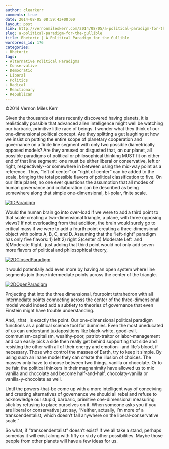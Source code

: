 ```yaml
---
author: clearkerr
comments: true
date: 2014-08-05 08:59:43+00:00
layout: post
link: http://vernonmileskerr.com/2014/08/05/a-political-paradigm-for-the-gullible/
slug: a-political-paradigm-for-the-gullible
title: Rhetoric | A Political Paradigm for the Gullible
wordpress_id: 176
categories:
- Rhetoric
tags:
- Alternative Political Paradigms
- Conservative
- Democratic
- Liberal
- Politics
- Radical
- Reactionary
- Republican
---
```




©2014 Vernon Miles Kerr



Given the thousands of stars recently discovered having planets, it is realistically possible that advanced alien intelligence might well be watching our barbaric, primitive little race of beings. I wonder what they think of our one-dimensional political concept. Are they splitting a gut laughing at how we insist on putting the entire scope of planetary cooperation and governance on a finite line segment with only two possible diametrically opposed models? Are they amused or disgusted that, on our planet, all possible paradigms of political or philosophical thinking MUST fit on either end of that line segment:  one must be either liberal or conservative, left or right, respectively--or somewhere in between using the mid-way point as a reference. Thus, “left of center” or “right of center” can be added to the scale, bringing the total possible flavors of political classification to five. On our little planet, no one ever questions the assumption that all modes of human governance and collaboration can be described as being somewhere along that simple one-dimensional, bi-polar, finite scale.

[![1DParadigm](http://vernonmileskerr.files.wordpress.com/2014/08/1dparadigm.jpg?w=300)](https://vernonmileskerr.files.wordpress.com/2014/08/1dparadigm.jpg)

Would the human brain go into over-load if we were to add a third point to that scale creating a two-dimensional triangle, a plane, with three opposing views? If not overloading from that addition, the brain would surely go to critical mass if we were to add a fourth point creating a three-dimensional object with points A, B, C, and D. Assuming that the “left-right” paradigm has only five flavors: 1) left 2) right 3)center 4) Moderate Left  and 5)Moderate Right,  just adding that third point would not only add seven more flavors of political and philosophical theory,

[![2DClosedParadigm](http://vernonmileskerr.files.wordpress.com/2014/08/2dclosedparadigm.jpg?w=300)](https://vernonmileskerr.files.wordpress.com/2014/08/2dclosedparadigm.jpg)

it would potentially add even more by having an open system where line segments join those intermediate points across the center of the triangle.

[![2DOpenParadigm](http://vernonmileskerr.files.wordpress.com/2014/08/2dopenparadigm.jpg?w=300)](https://vernonmileskerr.files.wordpress.com/2014/08/2dopenparadigm.jpg)

Projecting that into the three dimensional, fourpoint tetrahedron with all intermediate points connecting across the center of the three-dimensional model would indeed add a subtlety to theories of governance that even Einstein might have trouble understanding.

And, _that _is exactly the point. Our one-dimensional political paradigm functions as a political science tool for dummies. Even the most uneducated of us can understand juxtapositions like black-white, good-evil, communism-capitalism, wealthy-poor, patriot-traitor or labor-management and can easily pick a side then really get behind supporting that side and resisting the other with all of their energy and emotion--and life’s blood, if necessary. Those who control the masses of Earth, try to keep it simple. By using such an inane model they can create the illusion of choices. The masses only have to choose between two things, vanilla or chocolate. Or to be fair, the political thinkers in their magnanimity have allowed us to mix vanilla and chocolate and become half-and-half, chocolaty-vanilla or vanilla-y-chocolate as well.

Until the powers-that-be come up with a more intelligent way of conceiving and creating alternatives of governance we should all rebel and refuse to acknowledge our stupid, barbaric, primitive one-dimensional measuring stick by refusing to place ourselves on it. When someone asks you if you are liberal or conservative just say, “Neither, actually, I’m more of a transcendentalist, which doesn’t fall anywhere on the liberal-conservative scale.”

So what, if “transcendentalist” doesn’t exist? If we all take a stand, perhaps someday it will exist along with fifty or sixty other possibilities. Maybe those people from other planets will have a few ideas for us.


